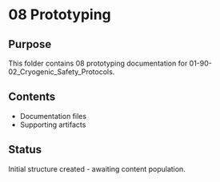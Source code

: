 # 08 Prototyping

## Purpose
This folder contains 08 prototyping documentation for 01-90-02_Cryogenic_Safety_Protocols.

## Contents
- Documentation files
- Supporting artifacts

## Status
Initial structure created - awaiting content population.
